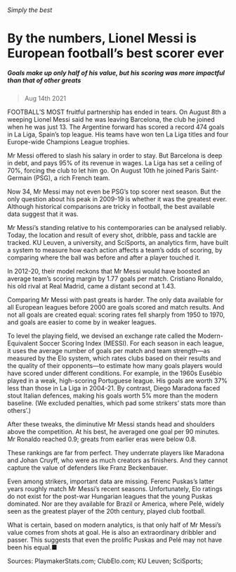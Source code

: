 ###### Simply the best
# By the numbers, Lionel Messi is European football’s best scorer ever 
##### Goals make up only half of his value, but his scoring was more impactful than that of other greats 
> Aug 14th 2021 


FOOTBALL’S MOST fruitful partnership has ended in tears. On August 8th a weeping Lionel Messi said he was leaving Barcelona, the club he joined when he was just 13. The Argentine forward has scored a record 474 goals in La Liga, Spain’s top league. His teams have won ten La Liga titles and four Europe-wide Champions League trophies.
Mr Messi offered to slash his salary in order to stay. But Barcelona is deep in debt, and pays 95% of its revenue in wages. La Liga has set a ceiling of 70%, forcing the club to let him go. On August 10th he joined Paris Saint-Germain (PSG), a rich French team.

Now 34, Mr Messi may not even be PSG’s top scorer next season. But the only question about his peak in 2009-19 is whether it was the greatest ever. Although historical comparisons are tricky in football, the best available data suggest that it was.
Mr Messi’s standing relative to his contemporaries can be analysed reliably. Today, the location and result of every shot, dribble, pass and tackle are tracked. KU Leuven, a university, and SciSports, an analytics firm, have built a system to measure how each action affects a team’s odds of scoring, by comparing where the ball was before and after a player touched it.


In 2012-20, their model reckons that Mr Messi would have boosted an average team’s scoring margin by 1.77 goals per match. Cristiano Ronaldo, his old rival at Real Madrid, came a distant second at 1.43.
Comparing Mr Messi with past greats is harder. The only data available for all European leagues before 2000 are goals scored and match results. And not all goals are created equal: scoring rates fell sharply from 1950 to 1970, and goals are easier to come by in weaker leagues.
To level the playing field, we devised an exchange rate called the Modern-Equivalent Soccer Scoring Index (MESSI). For each season in each league, it uses the average number of goals per match and team strength—as measured by the Elo system, which rates clubs based on their results and the quality of their opponents—to estimate how many goals players would have scored under different conditions. For example, in the 1960s Eusébio played in a weak, high-scoring Portuguese league. His goals are worth 37% less than those in La Liga in 2004-21. By contrast, Diego Maradona faced stout Italian defences, making his goals worth 5% more than the modern baseline. (We excluded penalties, which pad some strikers’ stats more than others’.)
After these tweaks, the diminutive Mr Messi stands head and shoulders above the competition. At his best, he averaged one goal per 90 minutes. Mr Ronaldo reached 0.9; greats from earlier eras were below 0.8.
These rankings are far from perfect. They underrate players like Maradona and Johan Cruyff, who were as much creators as finishers. And they cannot capture the value of defenders like Franz Beckenbauer.
Even among strikers, important data are missing. Ferenc Puskas’s latter years roughly match Mr Messi’s recent seasons. Unfortunately, Elo ratings do not exist for the post-war Hungarian leagues that the young Puskas dominated. Nor are they available for Brazil or America, where Pelé, widely seen as the greatest player of the 20th century, played club football.
What is certain, based on modern analytics, is that only half of Mr Messi’s value comes from shots at goal. He is also an extraordinary dribbler and passer. This suggests that even the prolific Puskas and Pelé may not have been his equal.■
Sources: PlaymakerStats.com; ClubElo.com; KU Leuven; SciSports; 

